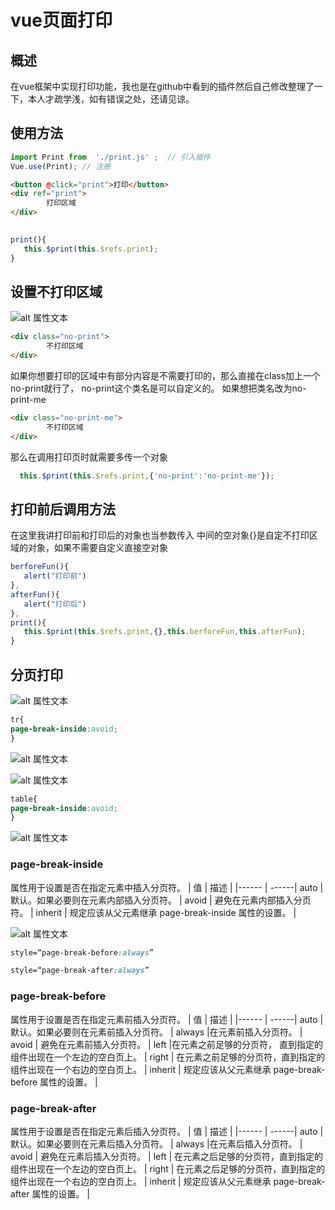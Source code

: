 # vue页面打印
## 概述
在vue框架中实现打印功能，我也是在github中看到的插件然后自己修改整理了一下，本人才疏学浅，如有错误之处，还请见谅。
## 使用方法

```javascript
import Print from  './print.js' ;  // 引入插件  
Vue.use(Print); // 注册
```


```html
<button @click="print">打印</button>
<div ref="print">
        打印区域 
</div>
  
```

```javascript
print(){
   this.$print(this.$refs.print);
}
```

## 设置不打印区域

![alt 属性文本]('./image/6.png')

```html
<div class="no-print">
        不打印区域
</div>
```

如果你想要打印的区域中有部分内容是不需要打印的，那么直接在class加上一个no-print就行了，
no-print这个类名是可以自定义的。
如果想把类名改为no-print-me

```html
<div class="no-print-me">
        不打印区域
</div>
```

那么在调用打印页时就需要多传一个对象

```javascript
  this.$print(this.$refs.print,{'no-print':'no-print-me'});

```

## 打印前后调用方法
在这里我讲打印前和打印后的对象也当参数传入
中间的空对象{}是自定不打印区域的对象，如果不需要自定义直接空对象

```javascript
berforeFun(){
   alert("打印前")
},
afterFun(){
   alert("打印后")
},
print(){
   this.$print(this.$refs.print,{},this.berforeFun,this.afterFun);
}
```

## 分页打印

![alt 属性文本]('./image/1.png')

```css
tr{
page-break-inside:avoid;
}
```

![alt 属性文本]('./image/4.png')

![alt 属性文本]('./image/2.png')

```css
table{
page-break-inside:avoid;
}
```

![alt 属性文本]('./image/3.png')


### page-break-inside


属性用于设置是否在指定元素中插入分页符。
| 值 | 描述 |
|------ | ------|
auto | 默认。如果必要则在元素内部插入分页符。 |
avoid | 避免在元素内部插入分页符。 |
inherit | 规定应该从父元素继承 page-break-inside 属性的设置。 |

![alt 属性文本]('./image/5.png')

```css
style=“page-break-before:always”
```

```css
style=“page-break-after:always”
```



### page-break-before


属性用于设置是否在指定元素前插入分页符。
| 值 | 描述 |
|------ | ------|
auto | 默认。如果必要则在元素前插入分页符。 |
always |在元素前插入分页符。 |
avoid | 避免在元素前插入分页符。 |
left |在元素之前足够的分页符， 直到指定的组件出现在一个左边的空白页上。 |
right | 在元素之前足够的分页符，直到指定的组件出现在一个右边的空白页上。 |
inherit | 规定应该从父元素继承 page-break-before 属性的设置。 |


### page-break-after


属性用于设置是否在指定元素后插入分页符。
| 值 | 描述 |
|------ | ------|
auto | 默认。如果必要则在元素后插入分页符。 |
always |在元素后插入分页符。 |
avoid | 避免在元素后插入分页符。 |
left | 在元素之后足够的分页符，直到指定的组件出现在一个左边的空白页上。 |
right | 在元素之后足够的分页符，直到指定的组件出现在一个右边的空白页上。 |
inherit | 规定应该从父元素继承 page-break-after 属性的设置。 |





